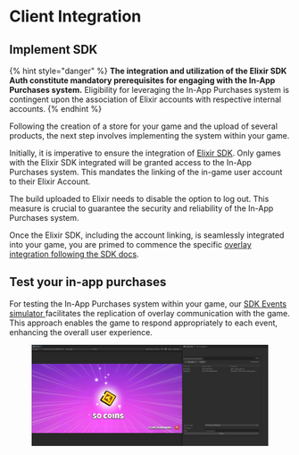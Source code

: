 # Client Integration

## Implement SDK

{% hint style="danger" %}
**The integration and utilization of the Elixir SDK Auth constitute mandatory prerequisites for engaging with the In-App Purchases system.** Eligibility for leveraging the In-App Purchases system is contingent upon the association of Elixir accounts with respective internal accounts.
{% endhint %}

Following the creation of a store for your game and the upload of several products, the next step involves implementing the system within your game.

Initially, it is imperative to ensure the integration of [Elixir SDK](../../../sdk/unity/authentication/). Only games with the Elixir SDK integrated will be granted access to the In-App Purchases system. This mandates the linking of the in-game user account to their Elixir Account.&#x20;

The build uploaded to Elixir needs to disable the option to log out. This measure is crucial to guarantee the security and reliability of the In-App Purchases system.

Once the Elixir SDK, including the account linking, is seamlessly integrated into your game, you are primed to commence the specific [overlay integration following the SDK docs](broken-reference).

## Test your in-app purchases

For testing the In-App Purchases system within your game, our [SDK Events simulator ](broken-reference)facilitates the replication of overlay communication with the game. This approach enables the game to respond appropriately to each event, enhancing the overall user experience.

<figure><img src="../../../.gitbook/assets/image.png" alt=""><figcaption></figcaption></figure>
